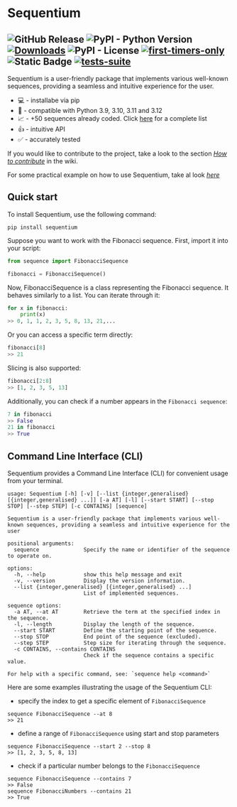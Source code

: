 # Sequentium

![GitHub Release](https://img.shields.io/github/v/release/vascoSch92/sequentium)
![PyPI - Python Version](https://img.shields.io/pypi/pyversions/sequentium)
[![Downloads](https://static.pepy.tech/badge/sequentium)](https://pepy.tech/project/sequentium)
![PyPI - License](https://img.shields.io/pypi/l/sequentium)
[![first-timers-only](https://img.shields.io/badge/first--timers--only-friendly-blue.svg?style=flat)](https://www.firsttimersonly.com/)
![Static Badge](https://img.shields.io/badge/Linting%20-%20passing%20-%20green?style=flat&logo=ruff&label=Linted%20with%20Ruff&color=blue)
[![tests-suite](https://github.com/VascoSch92/sequentium/actions/workflows/tests-suite.yml/badge.svg?branch=main)](https://github.com/VascoSch92/sequentium/actions/workflows/tests-suite.yml)
---

Sequentium is a user-friendly package that implements various well-known sequences, 
providing a seamless and intuitive experience for the user.

- 💻 - installabe via pip
- 🐍 - compatible with Python 3.9, 3.10, 3.11 and 3.12
- 📈 - +50 sequences already coded. Click [here](https://github.com/VascoSch92/sequentium/blob/main/sequence/SEQUENCES_LIST.md) for a complete list
- 👍 - intuitive API
- ✅ - accurately tested


If you would like to contribute to the project, take a look to the section [_How to contribute_](https://github.com/VascoSch92/sequentium/wiki/5.-How-to-contribuite) in the wiki.

For some practical example on how to use Sequentium, take al look [_here_](https://github.com/VascoSch92/sequentium/examples)
## Quick start

To install Sequentium, use the following command:
```shell
pip install sequentium
```
Suppose you want to work with the Fibonacci sequence. First, import it into your script:
```python
from sequence import FibonacciSequence

fibonacci = FibonacciSequence()
```
Now, FibonacciSequence is a class representing the Fibonacci sequence. It behaves similarly to a list. 
You can iterate through it:

```python
for x in fibonacci:
    print(x)
>> 0, 1, 1, 2, 3, 5, 8, 13, 21,...
```
Or you can access a specific term directly:
```python
fibonacci[8]
>> 21
```
Slicing is also supported:
```python
fibonacci[2:8]
>> [1, 2, 3, 5, 13]
```
Additionally, you can check if a number appears in the `Fibonacci sequence`:
```python
7 in fibonacci
>> False
21 in fibonacci
>> True
```
## Command Line Interface (CLI)
Sequentium provides a Command Line Interface (CLI) for convenient usage from your terminal.
```text
usage: Sequentium [-h] [-v] [--list {integer,generalised} [{integer,generalised} ...]] [-a AT] [-l] [--start START] [--stop STOP] [--step STEP] [-c CONTAINS] [sequence]

Sequentium is a user-friendly package that implements various well-known sequences, providing a seamless and intuitive experience for the user

positional arguments:
  sequence              Specify the name or identifier of the sequence to operate on.

options:
  -h, --help            show this help message and exit
  -v, --version         Display the version information.
  --list {integer,generalised} [{integer,generalised} ...]
                        List of implemented sequences.

sequence options:
  -a AT, --at AT        Retrieve the term at the specified index in the sequence.
  -l, --length          Display the length of the sequence.
  --start START         Define the starting point of the sequence.
  --stop STOP           End point of the sequence (excluded).
  --step STEP           Step size for iterating through the sequence.
  -c CONTAINS, --contains CONTAINS
                        Check if the sequence contains a specific value.

For help with a specific command, see: `sequence help <command>`

```
Here are some examples illustrating the usage of the Sequentium CLI:
- specify the index to get a specific element of `FibonacciSequence`
```text
sequence FibonacciSequence --at 8
>> 21
```
- define a range of `FibonacciSequence` using start and stop parameters

```text
sequence FibonacciSequence --start 2 --stop 8
>> [1, 2, 3, 5, 8, 13]
```
- check if a particular number belongs to the `FibonacciSequence`
```text
sequence FibonacciSequence --contains 7
>> False
sequence FibonacciNumbers --contains 21
>> True
```